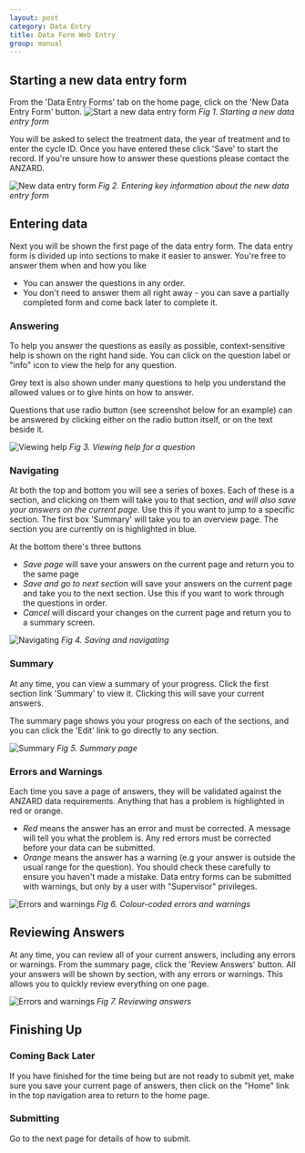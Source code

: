 ```yaml
---
layout: post
category: Data Entry
title: Data Form Web Entry
group: manual
---
```

## Starting a new data entry form
From the 'Data Entry Forms' tab on the home page, click on the 'New Data Entry Form' button.
![Start a new data entry form](/user_manual/assets/images/data_entry/start.png)
*Fig 1. Starting a new data entry form*

You will be asked to select the treatment data, the year of treatment and to enter the cycle ID. Once you have entered these click 'Save' to start the record. If you're unsure how to answer these questions please contact the ANZARD.

![New data entry form](/user_manual/assets/images/data_entry/new.png)
*Fig 2. Entering key information about the new data entry form*

## Entering data
Next you will be shown the first page of the data entry form. The data entry form is divided up into sections to make it easier to answer. You're free to answer them when and how you like
* You can answer the questions in any order. 
* You don't need to answer them all right away - you can save a partially completed form and come back later to complete it.

### Answering
To help you answer the questions as easily as possible, context-sensitive help is shown on the right hand side. You can click on the question label or "info" icon to view the help for any question.

Grey text is also shown under many questions to help you understand the allowed values or to give hints on how to answer.

Questions that use radio button (see screenshot below for an example) can be answered by clicking either on the radio button itself, or on the text beside it.

![Viewing help](/user_manual/assets/images/data_entry/help.png)
*Fig 3. Viewing help for a question*


### Navigating
At both the top and bottom you will see a series of boxes. Each of these is a section, and clicking on them will take you to that section, *and will also save your answers on the current page*. Use this if you want to jump to a specific section. The first box 'Summary' will take you to an overview page. The section you are currently on is highlighted in blue.

At the bottom there's three buttons
* *Save page* will save your answers on the current page and return you to the same page
* *Save and go to next section* will save your answers on the current page and take you to the next section. Use this if you want to work through the questions in order.
* *Cancel* will discard your changes on the current page and return you to a summary screen.

![Navigating](/user_manual/assets/images/data_entry/nav.png)
*Fig 4. Saving and navigating*

### Summary
At any time, you can view a summary of your progress. Click the first section link 'Summary' to view it. Clicking this will save your current answers.

The summary page shows you your progress on each of the sections, and you can click the 'Edit' link to go directly to any section.

![Summary](/user_manual/assets/images/data_entry/summary.png)
*Fig 5. Summary page*

### Errors and Warnings
Each time you save a page of answers, they will be validated against the ANZARD data requirements. Anything that has a problem is highlighted in red or orange.

* *Red* means the answer has an error and must be corrected. A message will tell you what the problem is. Any red errors must be corrected before your data can be submitted.
* *Orange* means the answer has a warning (e.g your answer is outside the usual range for the question). You should check these carefully to ensure you haven't made a mistake. Data entry forms can be submitted with warnings, but only by a user with "Supervisor" privileges. 

![Errors and warnings](/user_manual/assets/images/data_entry/red_yellow.png)
*Fig 6. Colour-coded errors and warnings*

## Reviewing Answers
At any time, you can review all of your current answers, including any errors or warnings. From the summary page, click the 'Review Answers' button. All your answers will be shown by section, with any errors or warnings. This allows you to quickly review everything on one page.

![Errors and warnings](/user_manual/assets/images/data_entry/review.png)
*Fig 7. Reviewing answers*
  
## Finishing Up
### Coming Back Later
If you have finished for the time being but are not ready to submit yet, make sure you save your current page of answers, then click on the "Home" link in the top navigation area to return to the home page.

### Submitting
Go to the next page for details of how to submit.